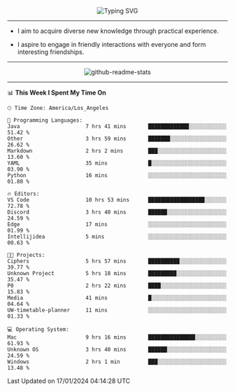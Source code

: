 <p align="center">
  <img src="https://readme-typing-svg.demolab.com?font=Fira+Code&weight=500&size=32&duration=2500&pause=1600&center=true&vCenter=true&random=false&width=1024&height=64&lines=Hi+there+%F0%9F%91%8B;I'm+delighted+you+could+make+it+here+%F0%9F%8E%89;I'm+Harry%2C+a+college+student+still+finding+my+way" alt="Typing SVG" />
</p>


---


- I aim to acquire diverse new knowledge through practical experience.

- I aspire to engage in friendly interactions with everyone and form interesting friendships.


---


<p align="center">
  <img src="https://github-readme-stats.vercel.app/api?username=Harry-Jing&show_icons=true" alt="github-readme-stats"/>
</p>


---

<!--START_SECTION:waka-->
📊 **This Week I Spent My Time On** 

```text
🕑︎ Time Zone: America/Los_Angeles

💬 Programming Languages: 
Java                     7 hrs 41 mins       █████████████░░░░░░░░░░░░   51.42 % 
Other                    3 hrs 59 mins       ███████░░░░░░░░░░░░░░░░░░   26.62 % 
Markdown                 2 hrs 2 mins        ███░░░░░░░░░░░░░░░░░░░░░░   13.60 % 
YAML                     35 mins             █░░░░░░░░░░░░░░░░░░░░░░░░   03.90 % 
Python                   16 mins             ░░░░░░░░░░░░░░░░░░░░░░░░░   01.80 % 

🔥 Editors: 
VS Code                  10 hrs 53 mins      ██████████████████░░░░░░░   72.78 % 
Discord                  3 hrs 40 mins       ██████░░░░░░░░░░░░░░░░░░░   24.59 % 
Edge                     17 mins             ░░░░░░░░░░░░░░░░░░░░░░░░░   01.99 % 
Intellijidea             5 mins              ░░░░░░░░░░░░░░░░░░░░░░░░░   00.63 % 

🐱‍💻 Projects: 
Ciphers                  5 hrs 57 mins       ██████████░░░░░░░░░░░░░░░   39.77 % 
Unknown Project          5 hrs 18 mins       █████████░░░░░░░░░░░░░░░░   35.47 % 
P0                       2 hrs 22 mins       ████░░░░░░░░░░░░░░░░░░░░░   15.83 % 
Media                    41 mins             █░░░░░░░░░░░░░░░░░░░░░░░░   04.64 % 
UW-timetable-planner     11 mins             ░░░░░░░░░░░░░░░░░░░░░░░░░   01.33 % 

💻 Operating System: 
Mac                      9 hrs 16 mins       ███████████████░░░░░░░░░░   61.93 % 
Unknown OS               3 hrs 40 mins       ██████░░░░░░░░░░░░░░░░░░░   24.59 % 
Windows                  2 hrs 1 min         ███░░░░░░░░░░░░░░░░░░░░░░   13.48 % 
```


 Last Updated on 17/01/2024 04:14:28 UTC
<!--END_SECTION:waka-->
